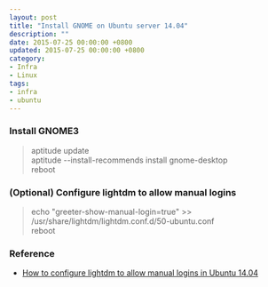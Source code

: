 ```yaml
---
layout: post
title: "Install GNOME on Ubuntu server 14.04"
description: ""
date: 2015-07-25 00:00:00 +0800
updated: 2015-07-25 00:00:00 +0800
category:
- Infra
- Linux
tags: 
- infra
- ubuntu
---
```


### Install GNOME3
> aptitude update  
aptitude --install-recommends install gnome-desktop  
reboot

### (Optional) Configure lightdm to allow manual logins
> echo "greeter-show-manual-login=true" >> /usr/share/lightdm/lightdm.conf.d/50-ubuntu.conf  
reboot  

### Reference
- [How to configure lightdm to allow manual logins in Ubuntu 14.04](http://askubuntu.com/questions/451950/how-to-configure-lightdm-to-allow-manual-logins-in-ubuntu-14-04)
